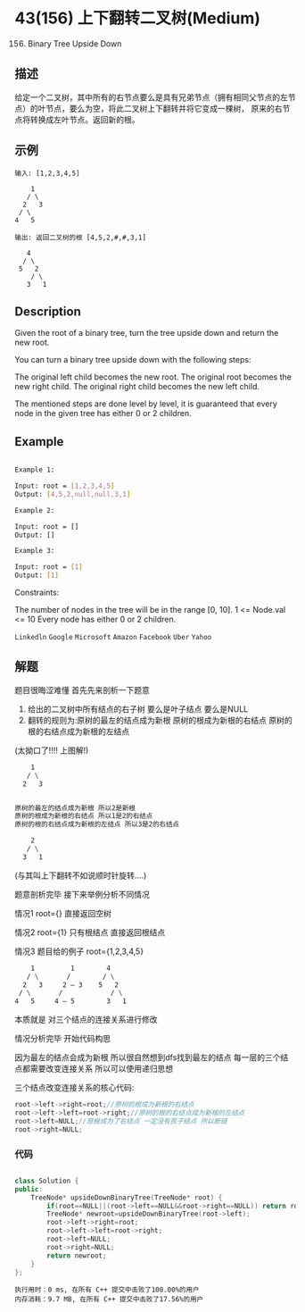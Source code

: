 # 43(156) 上下翻转二叉树(Medium)

156. Binary Tree Upside Down

## 描述

给定一个二叉树，其中所有的右节点要么是具有兄弟节点（拥有相同父节点的左节点）的叶节点，要么为空，将此二叉树上下翻转并将它变成一棵树， 原来的右节点将转换成左叶节点。返回新的根。

## 示例

```
输入: [1,2,3,4,5]

    1
   / \
  2   3
 / \
4   5

输出: 返回二叉树的根 [4,5,2,#,#,3,1]

   4
  / \
 5   2
    / \
   3   1  

```

## Description

Given the root of a binary tree, turn the tree upside down and return the new root.

You can turn a binary tree upside down with the following steps:

The original left child becomes the new root.
The original root becomes the new right child.
The original right child becomes the new left child.

The mentioned steps are done level by level, it is guaranteed that every node in the given tree has either 0 or 2 children.

## Example

```bash

Example 1:

Input: root = [1,2,3,4,5]
Output: [4,5,2,null,null,3,1]

Example 2:

Input: root = []
Output: []

Example 3:

Input: root = [1]
Output: [1]

```

Constraints:

The number of nodes in the tree will be in the range [0, 10].
1 <= Node.val <= 10
Every node has either 0 or 2 children.

`Linkedln` `Google` `Microsoft` `Amazon` `Facebook` `Uber` `Yahoo`

## 解题

题目很晦涩难懂 首先先来剖析一下题意

1. 给出的二叉树中所有结点的右子树 要么是叶子结点 要么是NULL
2. 翻转的规则为:原树的最左的结点成为新根 原树的根成为新根的右结点 原树的根的右结点成为新根的左结点 

(太拗口了!!!! 上图解!)

```bash
    1
   / \
  2   3


原树的最左的结点成为新根 所以2是新根
原树的根成为新根的右结点 所以1是2的右结点
原树的根的右结点成为新根的左结点 所以3是2的右结点

    2
   / \
  3   1
```

(与其叫上下翻转不如说顺时针旋转....)

题意剖析完毕 接下来举例分析不同情况

情况1 root={} 直接返回空树

情况2 root={1} 只有根结点 直接返回根结点

情况3 题目给的例子 root={1,2,3,4,5}

```bash
    1         1        4
   / \       /        / \ 
  2   3     2 — 3    5   2
 / \       /            / \
4   5     4 — 5        3   1
```

本质就是 对三个结点的连接关系进行修改 

情况分析完毕 开始代码构思

因为最左的结点会成为新根 所以很自然想到dfs找到最左的结点 每一层的三个结点都需要改变连接关系 所以可以使用递归思想

三个结点改变连接关系的核心代码:

```C++
root->left->right=root;//原树的根成为新根的右结点
root->left->left=root->right;//原树的根的右结点成为新根的左结点
root->left=NULL;//原根成为了右结点 一定没有孩子结点 所以断链
root->right=NULL;
```

### 代码

```C++

class Solution {
public:
    TreeNode* upsideDownBinaryTree(TreeNode* root) {
        if(root==NULL||(root->left==NULL&&root->right==NULL)) return root;
        TreeNode* newroot=upsideDownBinaryTree(root->left);
        root->left->right=root;
        root->left->left=root->right;
        root->left=NULL;
        root->right=NULL;
        return newroot;
    }
};

```

```
执行用时：0 ms, 在所有 C++ 提交中击败了100.00%的用户
内存消耗：9.7 MB, 在所有 C++ 提交中击败了17.56%的用户
```